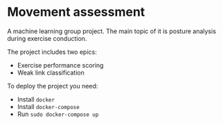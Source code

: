 # Movement assessment
A machine learning group project.
The main topic of it is posture analysis during exercise conduction.

The project includes two epics:
* Exercise performance scoring
* Weak link classification

To deploy the project you need:
* Install `docker`
* Install `docker-compose`
* Run `sudo docker-compose up`
